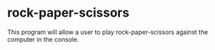 # rock-paper-scissors

This program will allow a user to play rock-paper-scissors against the computer in the console.